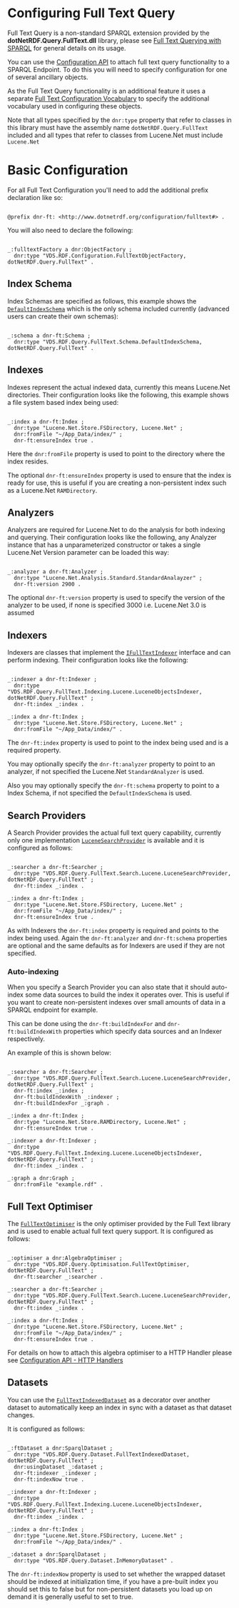 # Configuring Full Text Query 

Full Text Query is a non-standard SPARQL extension provided by the **dotNetRDF.Query.FullText.dll** library, please see [Full Text Querying with SPARQL](Full-Text-Querying-With-SPARQL.md) for general details on its usage.

You can use the [Configuration API](Configuration-API.md) to attach full text query functionality to a SPARQL Endpoint. To do this you will need to specify configuration for one of several ancillary objects.

As the Full Text Query functionality is an additional feature it uses a separate [Full Text Configuration Vocabulary](http://www.dotnetrdf.org/configuration/fulltext#) to specify the additional vocabulary used in configuring these objects.

Note that all types specified by the `dnr:type` property that refer to classes in this library must have the assembly name `dotNetRDF.Query.FullText` included and all types that refer to classes from Lucene.Net must include `Lucene.Net`

# Basic Configuration 

For all Full Text Configuration you'll need to add the additional prefix declaration like so:

```turtle

@prefix dnr-ft: <http://www.dotnetrdf.org/configuration/fulltext#> .
```

You will also need to declare the following:

```turtle

_:fulltextFactory a dnr:ObjectFactory ;
  dnr:type "VDS.RDF.Configuration.FullTextObjectFactory, dotNetRDF.Query.FullText" .
```

## Index Schema 

Index Schemas are specified as follows, this example shows the [`DefaultIndexSchema`](xref:VDS.RDF.Query.FullText.Schema.DefaultIndexSchema) which is the only schema included currently (advanced users can create their own schemas):

```turtle

_:schema a dnr-ft:Schema ;
  dnr:type "VDS.RDF.Query.FullText.Schema.DefaultIndexSchema, dotNetRDF.Query.FullText" .
```

## Indexes 

Indexes represent the actual indexed data, currently this means Lucene.Net directories. Their configuration looks like the following, this example shows a file system based index being used:

```turtle

_:index a dnr-ft:Index ;
  dnr:type "Lucene.Net.Store.FSDirectory, Lucene.Net" ;
  dnr:fromFile "~/App_Data/index/" ;
  dnr-ft:ensureIndex true .
```

Here the `dnr:fromFile` property is used to point to the directory where the index resides.

The optional `dnr-ft:ensureIndex` property is used to ensure that the index is ready for use, this is useful if you are creating a non-persistent index such as a Lucene.Net `RAMDirectory`.

## Analyzers 

Analyzers are required for Lucene.Net to do the analysis for both indexing and querying. Their configuration looks like the following, any Analyzer instance that has a unparameterized constructor or takes a single Lucene.Net Version parameter can be loaded this way:

```turtle

_:analyzer a dnr-ft:Analyzer ;
  dnr:type "Lucene.Net.Analysis.Standard.StandardAnalayzer" ;
  dnr-ft:version 2900 .
```
The optional `dnr-ft:version` property is used to specify the version of the analyzer to be used, if none is specified 3000 i.e. Lucene.Net 3.0 is assumed

## Indexers 

Indexers are classes that implement the [`IFullTextIndexer`](xref:VDS.RDF.Query.FullText.Indexing.IFullTextIndexer) interface and can perform indexing. Their configuration looks like the following:

```turtle

_:indexer a dnr-ft:Indexer ;
  dnr:type "VDS.RDF.Query.FullText.Indexing.Lucene.LuceneObjectsIndexer, dotNetRDF.Query.FullText" ;
  dnr-ft:index _:index .

_:index a dnr-ft:Index ;
  dnr:type "Lucene.Net.Store.FSDirectory, Lucene.Net" ;
  dnr:fromFile "~/App_Data/index/" .
```

The `dnr-ft:index` property is used to point to the index being used and is a required property.

You may optionally specify the `dnr-ft:analyzer` property to point to an analyzer, if not specified the Lucene.Net `StandardAnalyzer` is used.

Also you may optionally specify the `dnr-ft:schema` property to point to a Index Schema, if not specified the `DefaultIndexSchema` is used.

## Search Providers 

A Search Provider provides the actual full text query capability, currently only one implementation [`LuceneSearchProvider`](xref:VDS.RDF.Query.FullText.Search.Lucene.LuceneSearchProvider) is available and it is configured as follows:

```turtle

_:searcher a dnr-ft:Searcher ;
  dnr:type "VDS.RDF.Query.FullText.Search.Lucene.LuceneSearchProvider, dotNetRDF.Query.FullText" ;
  dnr-ft:index _:index .

_:index a dnr-ft:Index ;
  dnr:type "Lucene.Net.Store.FSDirectory, Lucene.Net" ;
  dnr:fromFile "~/App_Data/index/" ;
  dnr-ft:ensureIndex true .
```

As with Indexers the `dnr-ft:index` property is required and points to the index being used. Again the `dnr-ft:analyzer` and `dnr-ft:schema` properties are optional and the same defaults as for Indexers are used if they are not specified.

### Auto-indexing 

When you specify a Search Provider you can also state that it should auto-index some data sources to build the index it operates over. This is useful if you want to create non-persistent indexes over small amounts of data in a SPARQL endpoint for example.

This can be done using the `dnr-ft:buildIndexFor` and `dnr-ft:buildIndexWith` properties which specify data sources and an Indexer respectively.

An example of this is shown below:

```turtle

_:searcher a dnr-ft:Searcher ;
  dnr:type "VDS.RDF.Query.FullText.Search.Lucene.LuceneSearchProvider, dotNetRDF.Query.FullText" ;
  dnr-ft:index _:index ;
  dnr-ft:buildIndexWith _:indexer ;
  dnr-ft:buildIndexFor _:graph .

_:index a dnr-ft:Index ;
  dnr:type "Lucene.Net.Store.RAMDirectory, Lucene.Net" ;
  dnr-ft:ensureIndex true .

_:indexer a dnr-ft:Indexer ;
  dnr:type "VDS.RDF.Query.FullText.Indexing.Lucene.LuceneObjectsIndexer, dotNetRDF.Query.FullText" ;
  dnr-ft:index _:index .

_:graph a dnr:Graph ;
  dnr:fromFile "example.rdf" .
```

## Full Text Optimiser 

The [`FullTextOptimiser`](xref:VDS.RDF.Query.Optimisation.FullTextOptimiser) is the only optimiser provided by the Full Text library and is used to enable actual full text query support. It is configured as follows:

```turtle

_:optimiser a dnr:AlgebraOptimiser ;
  dnr:type "VDS.RDF.Query.Optimisation.FullTextOptimiser, dotNetRDF.Query.FullText" ;
  dnr-ft:searcher _:searcher .

_:searcher a dnr-ft:Searcher ;
  dnr:type "VDS.RDF.Query.FullText.Search.Lucene.LuceneSearchProvider, dotNetRDF.Query.FullText" ;
  dnr-ft:index _:index .

_:index a dnr-ft:Index ;
  dnr:type "Lucene.Net.Store.FSDirectory, Lucene.Net" ;
  dnr:fromFile "~/App_Data/index/" ;
  dnr-ft:ensureIndex true .
```

For details on how to attach this algebra optimiser to a HTTP Handler please see [Configuration API - HTTP Handlers](Configuration-HTTP-Handlers.md)

## Datasets 

You can use the [`FullTextIndexedDataset`](xref:VDS.RDF.Query.Datasets.FullTextIndexedDataset) as a decorator over another dataset to automatically keep an index in sync with a dataset as that dataset changes.

It is configured as follows:

```turtle

_:ftDataset a dnr:SparqlDataset ;
  dnr:type "VDS.RDF.Query.Dataset.FullTextIndexedDataset, dotNetRDF.Query.FullText" ;
  dnr:usingDataset _:dataset ;
  dnr-ft:indexer _:indexer ;
  dnr-ft:indexNow true .

_:indexer a dnr-ft:Indexer ;
  dnr:type "VDS.RDF.Query.FullText.Indexing.Lucene.LuceneObjectsIndexer, dotNetRDF.Query.FullText" ;
  dnr-ft:index _:index .

_:index a dnr-ft:Index ;
  dnr:type "Lucene.Net.Store.FSDirectory, Lucene.Net" ;
  dnr:fromFile "~/App_Data/index/" .

_:dataset a dnr:SparqlDataset ;
  dnr:type "VDS.RDF.Query.Dataset.InMemoryDataset" .
```

The `dnr-ft:indexNow` property is used to set whether the wrapped dataset should be indexed at initialization time, if you have a pre-built index you should set this to false but for non-persistent datasets you load up on demand it is generally useful to set to true.
